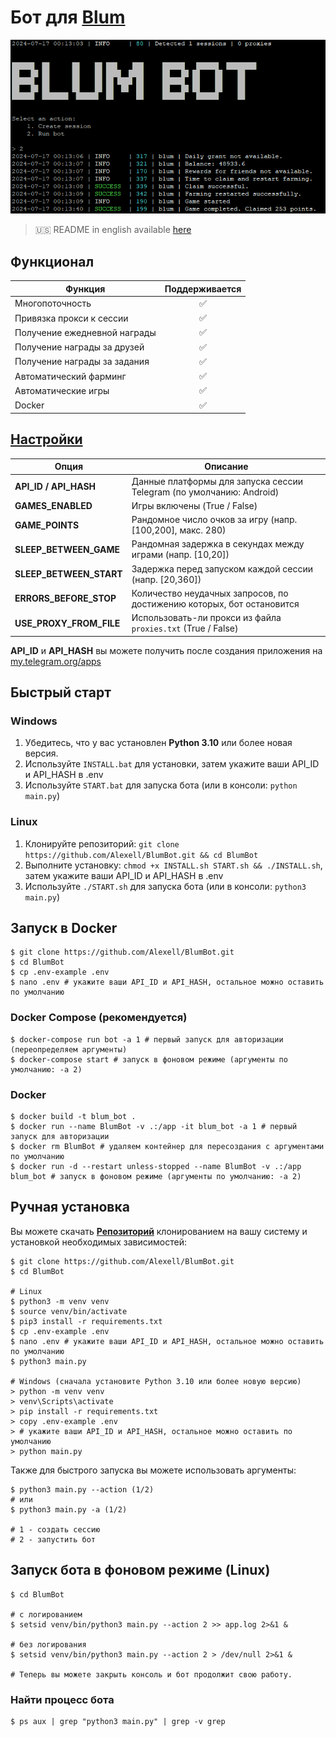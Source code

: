 # Бот для [Blum](https://alexell.pro/cc/blum)

![img1](.github/images/demo.png)

> 🇺🇸 README in english available [here](README.md)

## Функционал
| Функция                                                        | Поддерживается  |
|----------------------------------------------------------------|:---------------:|
| Многопоточность                                                |        ✅       |
| Привязка прокси к сессии                                       |        ✅       |
| Получение ежедневной награды                                   |        ✅       |
| Получение награды за друзей                                    |        ✅       |
| Получение награды за задания                                   |        ✅       |
| Автоматический фарминг                                         |        ✅       |
| Автоматические игры                                            |        ✅       |
| Docker                                                         |        ✅       |

## [Настройки](https://github.com/Alexell/BlumBot/blob/main/.env-example)
| Опция                   | Описание                                                                   |
|-------------------------|----------------------------------------------------------------------------|
| **API_ID / API_HASH**   | Данные платформы для запуска сессии Telegram (по умолчанию: Android)       |
| **GAMES_ENABLED**       | Игры включены (True / False)                                               |
| **GAME_POINTS**         | Рандомное число очков за игру (напр. [100,200], макс. 280)                 |
| **SLEEP_BETWEEN_GAME**  | Рандомная задержка в секундах между играми (напр. [10,20])                 |
| **SLEEP_BETWEEN_START** | Задержка перед запуском каждой сессии (напр. [20,360])                     |
| **ERRORS_BEFORE_STOP**  | Количество неудачных запросов, по достижению которых, бот остановится      |
| **USE_PROXY_FROM_FILE** | Использовать-ли прокси из файла `proxies.txt` (True / False)               |

**API_ID** и **API_HASH** вы можете получить после создания приложения на [my.telegram.org/apps](https://my.telegram.org/apps)

## Быстрый старт
### Windows
1. Убедитесь, что у вас установлен **Python 3.10** или более новая версия.
2. Используйте `INSTALL.bat` для установки, затем укажите ваши API_ID и API_HASH в .env
3. Используйте `START.bat` для запуска бота (или в консоли: `python main.py`)

### Linux
1. Клонируйте репозиторий: `git clone https://github.com/Alexell/BlumBot.git && cd BlumBot`
2. Выполните установку: `chmod +x INSTALL.sh START.sh && ./INSTALL.sh`, затем укажите ваши API_ID и API_HASH в .env
3. Используйте `./START.sh` для запуска бота (или в консоли: `python3 main.py`)

## Запуск в Docker
```
$ git clone https://github.com/Alexell/BlumBot.git
$ cd BlumBot
$ cp .env-example .env
$ nano .env # укажите ваши API_ID и API_HASH, остальное можно оставить по умолчанию
```
### Docker Compose (рекомендуется)
```
$ docker-compose run bot -a 1 # первый запуск для авторизации (переопределяем аргументы)
$ docker-compose start # запуск в фоновом режиме (аргументы по умолчанию: -a 2)
```
### Docker
```
$ docker build -t blum_bot .
$ docker run --name BlumBot -v .:/app -it blum_bot -a 1 # первый запуск для авторизации
$ docker rm BlumBot # удаляем контейнер для пересоздания с аргументами по умолчанию
$ docker run -d --restart unless-stopped --name BlumBot -v .:/app blum_bot # запуск в фоновом режиме (аргументы по умолчанию: -a 2)
```

## Ручная установка
Вы можете скачать [**Репозиторий**](https://github.com/Alexell/BlumBot) клонированием на вашу систему и установкой необходимых зависимостей:
```
$ git clone https://github.com/Alexell/BlumBot.git
$ cd BlumBot

# Linux
$ python3 -m venv venv
$ source venv/bin/activate
$ pip3 install -r requirements.txt
$ cp .env-example .env
$ nano .env # укажите ваши API_ID и API_HASH, остальное можно оставить по умолчанию
$ python3 main.py

# Windows (сначала установите Python 3.10 или более новую версию)
> python -m venv venv
> venv\Scripts\activate
> pip install -r requirements.txt
> copy .env-example .env
> # укажите ваши API_ID и API_HASH, остальное можно оставить по умолчанию
> python main.py
```

Также для быстрого запуска вы можете использовать аргументы:
```
$ python3 main.py --action (1/2)
# или
$ python3 main.py -a (1/2)

# 1 - создать сессию
# 2 - запустить бот
```

## Запуск  бота в фоновом режиме (Linux)
```
$ cd BlumBot

# с логированием
$ setsid venv/bin/python3 main.py --action 2 >> app.log 2>&1 &

# без логирования
$ setsid venv/bin/python3 main.py --action 2 > /dev/null 2>&1 &

# Теперь вы можете закрыть консоль и бот продолжит свою работу.
```

### Найти процесс бота
```
$ ps aux | grep "python3 main.py" | grep -v grep
```